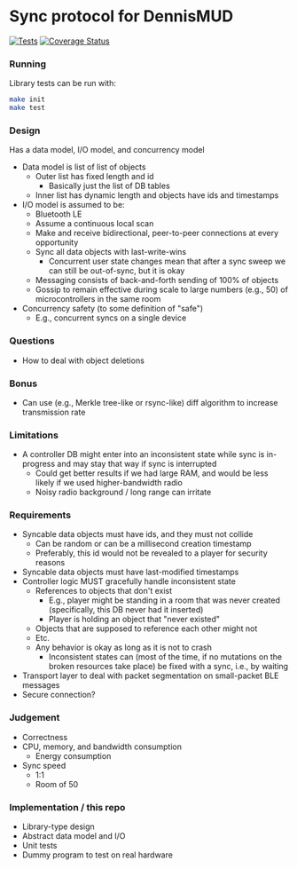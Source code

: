 # Sync protocol for DennisMUD

[![Tests](https://github.com/pmer/dennisync/actions/workflows/run-tests.yml/badge.svg)](https://github.com/pmer/dennisync/actions/workflows/run-tests.yml)
[![Coverage Status](https://coveralls.io/repos/github/pmer/dennisync/badge.svg?branch=main)](https://coveralls.io/github/pmer/dennisync?branch=main)

### Running

Library tests can be run with:

```sh
make init
make test
```

### Design

Has a data model, I/O model, and concurrency model

- Data model is list of list of objects
  - Outer list has fixed length and id
    - Basically just the list of DB tables
  - Inner list has dynamic length and objects have ids and timestamps
- I/O model is assumed to be:
  - Bluetooth LE
  - Assume a continuous local scan
  - Make and receive bidirectional, peer-to-peer connections at every opportunity
  - Sync all data objects with last-write-wins
    - Concurrent user state changes mean that after a sync sweep we can still be out-of-sync, but it is okay
  - Messaging consists of back-and-forth sending of 100% of objects
  - Gossip to remain effective during scale to large numbers (e.g., 50) of microcontrollers in the same room
- Concurrency safety (to some definition of "safe")
  - E.g., concurrent syncs on a single device

### Questions

- How to deal with object deletions

### Bonus

- Can use (e.g., Merkle tree-like or rsync-like) diff algorithm to increase transmission rate

### Limitations

- A controller DB might enter into an inconsistent state while sync is in-progress and may stay that way if sync is
  interrupted
  - Could get better results if we had large RAM, and would be less likely if we used higher-bandwidth radio
  - Noisy radio background / long range can irritate

### Requirements

- Syncable data objects must have ids, and they must not collide
  - Can be random or can be a millisecond creation timestamp
  - Preferably, this id would not be revealed to a player for security reasons
- Syncable data objects must have last-modified timestamps
- Controller logic MUST gracefully handle inconsistent state
  - References to objects that don't exist
    - E.g., player might be standing in a room that was never created (specifically, this DB never had it inserted)
    - Player is holding an object that "never existed"
  - Objects that are supposed to reference each other might not
  - Etc.
  - Any behavior is okay as long as it is not to crash
    - Inconsistent states can (most of the time, if no mutations on the broken resources take place) be fixed with a
      sync, i.e., by waiting
- Transport layer to deal with packet segmentation on small-packet BLE messages
- Secure connection?

### Judgement

- Correctness
- CPU, memory, and bandwidth consumption
  - Energy consumption
- Sync speed
  - 1:1
  - Room of 50

### Implementation / this repo

- Library-type design
- Abstract data model and I/O
- Unit tests
- Dummy program to test on real hardware
